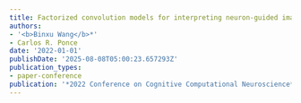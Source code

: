 ```yaml
---
title: Factorized convolution models for interpreting neuron-guided images synthesis
authors:
- '<b>Binxu Wang</b>*'
- Carlos R. Ponce
date: '2022-01-01'
publishDate: '2025-08-08T05:00:23.657293Z'
publication_types:
- paper-conference
publication: '*2022 Conference on Cognitive Computational Neuroscience*'
---
```

